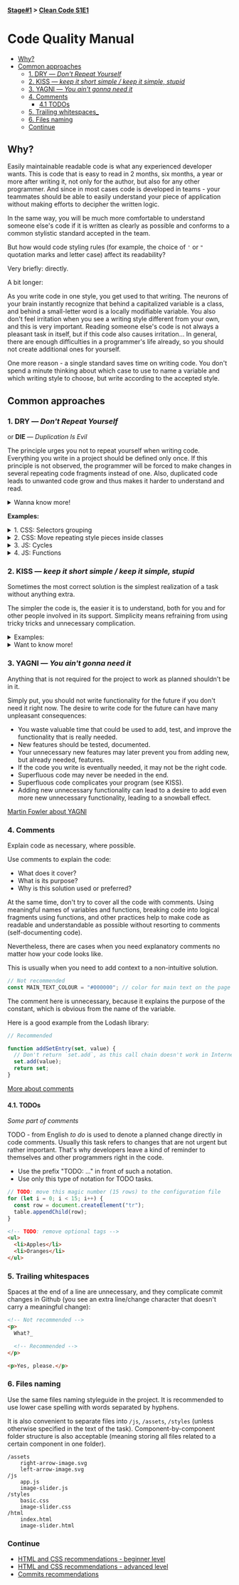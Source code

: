 #### [Stage#1](../../) > [Clean Code S1E1](../)

# Code Quality Manual

- [Why?](#Why)
- [Common approaches](#Common-approaches)
  - [1. DRY — _Don't Repeat Yourself_](#1-dry--_dont-repeat-yourself_)
  - [2. KISS — _keep it short simple / keep it simple, stupid_](#2-kiss--_keep-it-short-simple--keep-it-simple-stupid_)
  - [3. YAGNI — _You ain't gonna need it_](#3-yagni--_you-aint-gonna-need-it_)
  - [4. Comments](#4-comments)
    - [4.1 TODOs](#41-todos)
  - [5. Trailing whitespaces\_](#5-trailing-whitespaces)
  - [6. Files naming](#6-files-naming)
  - [Continue](#Continue)

## Why?

Easily maintainable readable code is what any experienced developer wants. This is code that is easy to read in 2 months, six months, a year or more after writing it, not only for the author, but also for any other programmer. And since in most cases code is developed in teams - your teammates should be able to easily understand your piece of application without making efforts to decipher the written logic.

In the same way, you will be much more comfortable to understand someone else's code if it is written as clearly as possible and conforms to a common stylistic standard accepted in the team.

But how would code styling rules (for example, the choice of `'` or `"` quotation marks and letter case) affect its readability?

Very briefly: directly.

A bit longer:

As you write code in one style, you get used to that writing. The neurons of your brain instantly recognize that behind a capitalized variable is a class, and behind a small-letter word is a locally modifiable variable. You also don't feel irritation when you see a writing style different from your own, and this is very important. Reading someone else's code is not always a pleasant task in itself, but if this code also causes irritation... In general, there are enough difficulties in a programmer's life already, so you should not create additional ones for yourself.

One more reason - a single standard saves time on writing code. You don't spend a minute thinking about which case to use to name a variable and which writing style to choose, but write according to the accepted style.

## Common approaches

### 1. DRY — _Don't Repeat Yourself_

or **DIE** — _Duplication Is Evil_

The principle urges you not to repeat yourself when writing code. Everything you write in a project should be defined only once.
If this principle is not observed, the programmer will be forced to make changes in several repeating code fragments instead of one. Also, duplicated code leads to unwanted code grow and thus makes it harder to understand and read.

<details>
    <summary>
    Wanna know more!
    </summary>

**The history:**
The principle was first mentioned in the book ["The Pragmatic Programmer" by Andrew Hunt](https://ideafix.name/wp-content/uploads/stuff/book51.pdf) (1999). However, even before the book was published, it was widely known and widely used. At the same time "The Pragmatic Programmer" precisely defined the principle and gave it a name.

In the book DRY is described as:

> "Every piece of knowledge must have a single, unambiguous,
> authoritative representation within a system".

where "piece of knowledge" can be understood as a functional, logically completed piece of code for your application or algorithm.

</details>

**Examples:**

<details>
	<summary> 
		1. CSS: Selectors grouping
	</summary>

```css
h1 {
  color: #ff0000;
  font-family: Arial;
}
h2 {
  color: #ff0000;
  font-family: Arial;
}
h3 {
  color: #ff0000;
  font-family: Arial;
}
h4 {
  color: #ff0000;
  font-family: Arial;
}
```

This code can be refactored using selectors grouping:

```css
h1,
h2,
h3,
h4 {
  color: #ff0000;
  font-family: Arial;
}
```

</details>

<details>
	<summary> 
		2. CSS: Move repeating style pieces inside classes
	</summary>

If a single set of CSS properties defines the style of several elements on a page, these elements are usually combined into a single CSS class:

```css
p {
  margin-bottom: 10px;
  text-indent: 10px;
}

/* Re-used styles */
.quotation {
  font-family: "Helvetica";
  font-style: italic;
  text-indent: 20px;
}

.bold-text {
  font-weight: bold;
}
```

```html
<section>
  <h2 class="bold-text">A book</h2>
  <p>
    I don't know what to write here, but it's definitely the first paragraph.
  </p>
  <p class="quotation">«Hello world»</p>
  <p>
    I still don't know what to write here, but it's definitely the second
    paragraph.
  </p>
  <p class="quotation">«Hello world 2»</p>
  <p>Just some common bla-bla text :).</p>
</section>
```

</details>

<details>
	<summary> 
		3. JS: Cycles
	</summary>

```js
// non DRY code
console.log("corn");
console.log("pita");
console.log("potato");
console.log("tortilla");
```

```js
// DRY code
const chips = ["corn", "pita", "potato", "tortilla"];

for (let i = 0; i < chips.length; i++) {
  console.log(chips[i]);
}
```

</details>

<details>
	<summary> 
		4. JS: Functions
	</summary>

It is convenient to put duplicated logic into functions.

```js
const today = new Date();
const weekday = today.toLocaleDateString("en-US", { weekday: "long" });

// non DRY code
if (weekday === "Sunday" || weekday === "Saturday") {
  console.log(`Today is ${today} so my day plan includes: sleep, eat, rest`);
} else {
  console.log(`Today is ${today} so my day plan includes: work, work, work`);
}

// DRY code
const today = new Date();
const weekday = today.toLocaleDateString("en-US", { weekday: "long" });

if (weekday === "Sunday" || weekday === "Saturday") {
  logDayPlan(today, "sleep, eat, rest");
} else {
  logDayPlan(today, "work, work, work");
}

function logDayPlan(weekday, tasks) {
  console.log(`Today is ${weekday} so my day plan includes: ${tasks}`);
}
```

</details>

### 2. KISS — _keep it short simple / keep it simple, stupid_

Sometimes the most correct solution is the simplest realization of a task without anything extra.

The simpler the code is, the easier it is to understand, both for you and for other people involved in its support. Simplicity means refraining from using tricky tricks and unnecessary complication.

<details>
    <summary>Examples:</summary>

An example of violating this principle is writing a separate function just to perform the addition operation or using a bitwise operator (right shift >> 1) to divide integers by 2.

`(4 >> 1) === (4 / 2)`

The last one may be more efficient for some program compilers than the usual `/ 2` division, but the code's understandability is very much reduced.

> Important note: For JS engines, the efficiency of the shift operation is offset by the expensive conversion to integer - [more here](https://thefullsnack.com/en/bitwise-javascript-fast.html).

By taking this approach, you are doing clever coding and over-optimization. Both of them will make your code less and less understandable in the long run, both to other developers and to yourself, because you may have to deal with this code again in a month, two or a year.

</details>

<details>
    <summary>Want to know more!</summary>

**History:**

A design principle used by the U.S. Navy in 1960. The KISS principle states that most systems work best if they remain simple rather than becoming more complex. Therefore, in design, simplicity should be a key goal and unnecessary complexity should be avoided. The phrase was associated with aircraft designer Clarence Johnson (1910-1990). In the 1970s, the term "KISS principle" was widely used. Variations on the phrase include "English Keep it Simple, Silly", "keep it short and simple", "keep it simple and straightforward", and "keep it small and simple."

[More on Wikipedia](https://en.wikipedia.org/wiki/KISS_principle)

</details>

### 3. YAGNI — _You ain't gonna need it_

Anything that is not required for the project to work as planned shouldn't be in it.

Simply put, you should not write functionality for the future if you don't need it right now. The desire to write code for the future can have many unpleasant consequences:

- You waste valuable time that could be used to add, test, and improve the functionality that is really needed.
- New features should be tested, documented.
- Your unnecessary new features may later prevent you from adding new, but already needed, features.
- If the code you write is eventually needed, it may not be the right code.
- Superfluous code may never be needed in the end.
- Superfluous code complicates your program (see KISS).
- Adding new unnecessary functionality can lead to a desire to add even more new unnecessary functionality, leading to a snowball effect.

[Martin Fowler about YAGNI](https://martinfowler.com/bliki/Yagni.html)

### 4. Comments

Explain code as necessary, where possible.

Use comments to explain the code:

- What does it cover?
- What is its purpose?
- Why is this solution used or preferred?

At the same time, don't try to cover all the code with comments. Using meaningful names of variables and functions, breaking code into logical fragments using functions, and other practices help to make code as readable and understandable as possible without resorting to comments (self-documenting code).

Nevertheless, there are cases when you need explanatory comments no matter how your code looks like.

This is usually when you need to add context to a non-intuitive solution.

```js
// Not recommended
const MAIN_TEXT_COLOUR = "#000000"; // color for main text on the page
```

The comment here is unnecessary, because it explains the purpose of the constant, which is obvious from the name of the variable.

Here is a good example from the Lodash library:

```js
// Recommended

function addSetEntry(set, value) {
  // Don't return `set.add`, as this call chain doesn't work in Internet Explorer 11
  set.add(value);
  return set;
}
```

[More about comments](https://javascript.info/comments)

#### 4.1. TODOs

_Some part of comments_

TODO - from English _to do_ is used to denote a planned change directly in code comments. Usually this task refers to changes that are not urgent but rather important. That's why developers leave a kind of reminder to themselves and other programmers right in the code.

- Use the prefix "TODO: ..." in front of such a notation.
- Use only this type of notation for TODO tasks.

```js
// TODO: move this magic number (15 rows) to the configuration file
for (let i = 0; i < 15; i++) {
  const row = document.createElement("tr");
  table.appendChild(row);
}
```

```html
<!-- TODO: remove optional tags -->
<ul>
  <li>Apples</li>
  <li>Oranges</li>
</ul>
```

### 5. Trailing whitespaces

Spaces at the end of a line are unnecessary, and they complicate commit changes in Github (you see an extra line/change character that doesn't carry a meaningful change):

```html
<!-- Not recommended -->
<p>
  What?_

  <!-- Recommended -->
</p>

<p>Yes, please.</p>
```

### 6. Files naming

Use the same files naming styleguide in the project. It is recommended to use lower case spelling with words separated by hyphens.

It is also convenient to separate files into `/js`, `/assets`, `/styles` (unless otherwise specified in the text of the task). Component-by-component folder structure is also acceptable (meaning storing all files related to a certain component in one folder).

```
/assets
	right-arrow-image.svg
	left-arrow-image.svg
/js
	app.js
	image-slider.js
/styles
	basic.css
	image-slider.css
/html
	index.html
	image-slider.html
```

### Continue

- [HTML and CSS recommendations - beginner level](html-and-css.md)
- [HTML and CSS recommendations - advanced level](html-and-css-extended.md)
- [Commits recommendations](commits.md)
